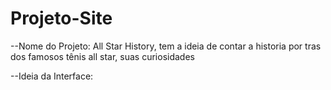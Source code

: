 # Projeto-Site

--Nome do Projeto: All Star History, tem a ideia de contar a historia por tras dos famosos tênis all star, suas curiosidades

--Ideia da Interface:
